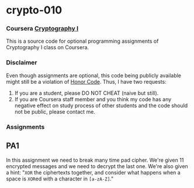 crypto-010
==========

### Coursera [Cryptography I](https://class.coursera.org/crypto-010)

This is a source code for optional programming assignments of Cryptography I
class on Coursera.

### Disclaimer

Even though assignments are optional, this code being publicly available might
still be a violation of [Honor Code](https://www.coursera.org/about/terms).
Thus, I have two requests:

1. If you are a student, please DO NOT CHEAT (naive but still).
2. If you are Coursera staff member and you think my code has any negative
   effect on study process of other students and the code should not be public,
   please contact me.

### Assignments

## PA1

In this assignment we need to break many time pad cipher. We're given 11
encrypted messages and we need to decrypt the last one. We're also given a
hint: "`XOR` the ciphertexts together, and consider what happens when a space is
`XOR`ed with a character in `[a-zA-Z]`."
